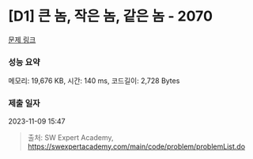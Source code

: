 # [D1] 큰 놈, 작은 놈, 같은 놈 - 2070 

[문제 링크](https://swexpertacademy.com/main/code/problem/problemDetail.do?contestProbId=AV5QQ6qqA40DFAUq) 

### 성능 요약

메모리: 19,676 KB, 시간: 140 ms, 코드길이: 2,728 Bytes

### 제출 일자

2023-11-09 15:47



> 출처: SW Expert Academy, https://swexpertacademy.com/main/code/problem/problemList.do